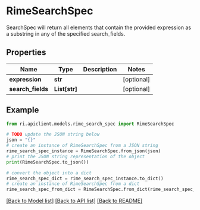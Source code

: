 # RimeSearchSpec

SearchSpec will return all elements that contain the provided expression as a substring in any of the specified search_fields.

## Properties

Name | Type | Description | Notes
------------ | ------------- | ------------- | -------------
**expression** | **str** |  | [optional] 
**search_fields** | **List[str]** |  | [optional] 

## Example

```python
from ri.apiclient.models.rime_search_spec import RimeSearchSpec

# TODO update the JSON string below
json = "{}"
# create an instance of RimeSearchSpec from a JSON string
rime_search_spec_instance = RimeSearchSpec.from_json(json)
# print the JSON string representation of the object
print(RimeSearchSpec.to_json())

# convert the object into a dict
rime_search_spec_dict = rime_search_spec_instance.to_dict()
# create an instance of RimeSearchSpec from a dict
rime_search_spec_from_dict = RimeSearchSpec.from_dict(rime_search_spec_dict)
```
[[Back to Model list]](../README.md#documentation-for-models) [[Back to API list]](../README.md#documentation-for-api-endpoints) [[Back to README]](../README.md)

